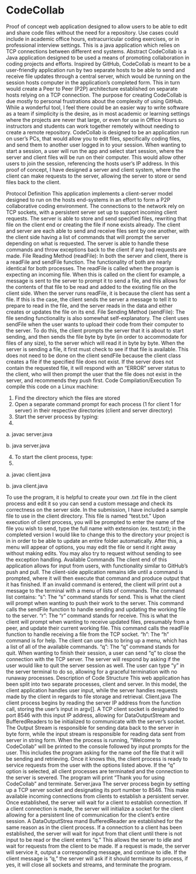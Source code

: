 # CodeCollab
Proof of concept web application designed to allow users to be able to edit and share code files without the need for a repository. Use cases could include in academic office hours, extracurricular coding exercises, or in professional interview settings. This is a java application which relies on TCP connections between different end systems.
Abstract
	CodeCollab is a Java application designed to be used a means of promoting collaboration in coding projects and efforts. Inspired by GitHub, CodeCollab is meant to be a user-friendly application run by two separate hosts to be able to send and receive file updates through a central server, which would be running on the session hosts computer in the application’s completed form. This in turn would create a Peer to Peer (P2P) architecture established on separate hosts relying on a TCP connection.  The purpose for creating CodeCollab is due mostly to personal frustrations about the complexity of using GitHub. While a wonderful tool, I feel there could be an easier way to write software as a team if simplicity is the desire, as in most academic or learning settings where the projects are never that large, or even for use in Office Hours so instructors and students can work together remotely without needing to create a remote repository. 
CodeCollab is designed to be an application run on user’s PCs, that would allow you to edit files, specifically coding files, and send them to another user logged in to your session. When wanting to start a session, a user will run the app and select start session, where the server and client files will be run on their computer. This would allow other users to join the session, referencing the hosts user’s IP address. In this proof of concept, I have designed a server and client system, where the client can make requests to the server, allowing the server to store or send files back to the client.


Protocol Definition
This application implements a client-server model designed to run on the hosts end-systems in an effort to form a P2P collaborative coding environment. The connections to the network rely on TCP sockets, with a persistent server set up to support incoming client requests. The server is able to store and send specified files, rewriting that file on the client end or creating the file if none exists already. The client and server are each able to send and receive files sent by one another, with the client side having a list of commands that will prompt the server depending on what is requested. The server is able to handle these commands and throw exceptions back to the client if any bad requests are made. 
File Reading Method (readFile):
In both the server and client, there is a readFile and sendFile function. The functionality of both are nearly identical for both processes. The readFile is called when the program is expecting an incoming file. When this is called on the client for example, a message is sent to the server to prompt it to send a file, and this allows for the contents of that file to be read and added to the existing file on the client side. When the server runs readFile, it is because the client has sent a file. If this is the case, the client sends the server a message to tell it to prepare to read in the file, and the server reads in the data and either creates or updates the file on its end.
File Sending Method (sendFile):
The file sending functionality is also somewhat self-explanatory. The client uses sendFile when the user wants to upload their code from their computer to the server. To do this, the client prompts the server that it is about to start sending, and then sends the file byte by byte (in order to accommodate for files of any size), to the server which will read it in byte by byte. When the server is sending a file, it first must check to see if that file is available. This does not need to be done on the client sendFile because the client class creates a file if the specified file does not exist. If the server does not contain the requested file, it will respond with an “ERROR” server status to the client, who will then prompt the user that the file does not exist in the server, and recommends they push first.
Code Compilation/Execution
To compile this code on a Linux machine:
1.	Find the directory which the files are stored
2.	Open a separate command prompt for each process (1 for client 1 for server) in their respective directories (client and server directory)
3.	Start the server process by typing:
4.	
a.	javac server.java

b.	java server.java

4.	To start the client process, type:
5.	
a.	javac client.java

b.	java client.java <IP Address of Host Machine>

To use the program, it is helpful to create your own .txt file in the client process and edit it so you can send a custom message and check its correctness on the server side. In the submission, I have included a sample file to use in the client directory. This file is named “test.txt.” Upon execution of client process, you will be prompted to enter the name of the file you wish to send, type the full name with extension (ex. test.txt); in the completed version I would like to change this to the directory your project is in in order to be able to update an entire folder automatically. After this, a menu will appear of options, you may edit the file or send it right away without making edits. You may also try to request without sending to see the exception handling. 
Available Commands
The client end of this application allows for input from users, with functionality similar to GitHub’s push and pull. The client-side application remains idle until a command is prompted, where it will then execute that command and produce output that it has finished. If an invalid command is entered, the client will print out a message to the terminal with a menu of lists of commands. The command list contains:
	“s”:
The “s” command stands for send. This is what the client will prompt when wanting to push their work to the server. This command calls the sendFile function to handle sending and updating the working file to the server.
	“r”:
The “r” command stands for receive. This is what the client will prompt when wanting to receive updated files, presumably from a peer, and update their current working file. This command calls the readFile function to handle receiving a file from the TCP socket.
	“h”:
The “h” command is for help. The client can use this to bring up a menu, which has a list of all of the available commands.
	“q”:
The “q” command stands for quit. When wanting to finish their session, a user can send “q” to close the connection with the TCP server. The server will respond by asking if the user would like to quit the server session as well. The user can type “y” in the server terminal to do so, allowing for a graceful termination with no runaway processes.
Description of Code Structure
This web application has been split into two separate processes, client and server. In this model, the client application handles user input, while the server handles requests made by the client in regards to file storage and retrieval.
Client.java
The client process begins by reading the server IP address from the function call, storing the user’s input in argv[]. A TCP client socket is designated to port 8546 with this input IP address, allowing for DataOutputStream and BufferedReaders to be initialized to communicate with the server’s socket. The Output Stream is responsible for sending data back to the server in byte form, while the input stream is responsible for reading data sent from server in string form. When the process is running, “Welcome to CodeCollab” will be printed to the console followed by input prompts for the user. This includes the program asking for the name oof the file that it will be sending and retrieving. Once it knows this, the client process is ready to service requests from the user with the options listed above. If the “q” option is selected, all client processes are terminated and the connection to the server is severed. The program will print “Thank you for using CodeCollab” and terminate.
Server.java
The server process begin by setting up a TCP server socket and designating its port number to 8546. This make available incoming connections from clients to establish a persistent server. Once established, the server will wait for a client to establish connection. If a client connection is made, the server will initialize a socket for the client allowing for a persistent line of communication for the client’s entire session. A DataOutputStrea mand BufferedReader are established for the same reason as in the client process. If a connection to a client has been established, the server will wait for input from that client until there is not input to be read or the client enters “q.” This allows the server to idle and wait for requests from the client to be made. If a request is made, the server will service it, output a corresponding message, and continue to idle. If the client message is “q,” the server will ask if it should terminate its process, if yes, it will close all sockets and streams, and terminate the program. 
